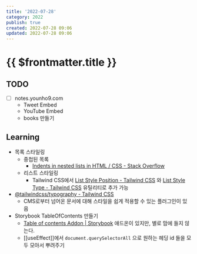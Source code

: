 ```yaml
---
title: '2022-07-28'
category: 2022
publish: true
created: 2022-07-28 09:06
updated: 2022-07-28 09:06
---
```


# {{ $frontmatter.title }}

## TODO

- [ ] notes.younho9.com
  - Tweet Embed
  - YouTube Embed
  - books 만들기

## Learning

- 목록 스타일링
  - 중첩된 목록
    - [Indents in nested lists in HTML / CSS - Stack Overflow](https://stackoverflow.com/questions/9473328/indents-in-nested-lists-in-html-css)
  - 리스트 스타일링
    - Tailwind CSS에서 [List Style Position - Tailwind CSS](https://tailwindcss.com/docs/list-style-position) 와 [List Style Type - Tailwind CSS](https://tailwindcss.com/docs/list-style-type) 유틸리티로 추가 가능
- [@tailwindcss/typography - Tailwind CSS](https://tailwindcss.com/docs/typography-plugin)
  - CMS로부터 넘어온 문서에 대해 스타일을 쉽게 적용할 수 있는 플러그인이 있음
- Storybook TableOfContents 만들기
  - [Table of contents Addon | Storybook](https://storybook.js.org/addons/storybook-docs-toc/) 애드온이 있지만, 별로 맘에 들지 않는다.
  - [[useEffect]]에서 `document.querySelectorAll` 으로 원하는 헤딩 id 들을 모두 모아서 뿌려주기
